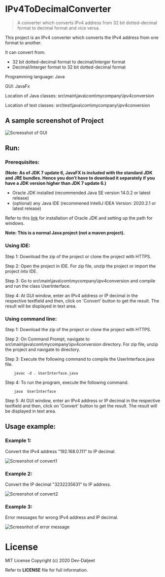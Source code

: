 # IPv4ToDecimalConverter
> A converter which converts IPv4 address from 32 bit dotted-decimal format to decimal format and vice versa.

This project is an IPv4 converter which converts the IPv4 address from one format to another. 

It can convert from:
* 32 bit dotted-decimal format to decimal/Interger format 
* Decimal/Interger format to 32 bit dotted-decimal format

Programming language: Java

GUI: JavaFx

Location of Java classes: src\main\java\com\mycompany\ipv4conversion

Location of test classes: src\test\java\com\mycompany\ipv4conversion

## A sample screenshot of Project
![Screesshot of GUI](https://github.com/Dev-Daljeet/IPv4Converter/blob/master/Screenshots/GUI.jpg?raw=true)

## Run:
### Prerequisites: 

**(Note: As of JDK 7 update 6, JavaFX is included with the standard JDK and JRE bundles. Hence you don’t have to download it separately if you have a JDK version higher than JDK 7 update 6.)**

* Oracle JDK installed (recommended Java SE version 14.0.2 or latest release) 
* (optional) any Java IDE (recommened IntelliJ IDEA Version: 2020.2.1 or latest release)

Refer to this [link](https://www.tutorialspoint.com/javafx/javafx_environment.htm) for installation of Oracle JDK and setting up the path for windows.

**Note: This is a normal Java project (not a maven project).**

### Using IDE:

Step 1: Download the zip of the project or clone the project with HTTPS.

Step 2: Open the project in IDE. For zip file, unzip the project or import the project into IDE.

Step 3: Go to src\main\java\com\mycompany\ipv4conversion and compile and run the class UserInterface.

Step 4: At GUI window, enter an IPv4 address or IP decimal in the respective textfield and then, click on 'Convert' button to get the result. The result will be displayed in text area.


### Using command line:

Step 1: Download the zip of the project or clone the project with HTTPS.

Step 2: On Command Prompt, navigate to src\main\java\com\mycompany\ipv4conversion directory. For zip file, unzip the project and navigate to directory. 

Step 3: Execute the following command to compile the UserInterface.java file.
        
        javac -d . UserInterface.java
        
Step 4: To run the program, execute the following command.

        java  UserInterface
        
Step 5:  At GUI window, enter an IPv4 address or IP decimal in the respective textfield and then, click on 'Convert' button to get the result. The result will be displayed in text area.

## Usage example:
### Example 1:
Convert the IPv4 address "192.168.0.111" to IP decimal.

![Screenshot of convert1](https://github.com/Dev-Daljeet/IPv4Converter/blob/master/Screenshots/convert1.jpg?raw=true)

### Example 2:
Convert the IP decimal "3232235631" to IP address.

![Screenshot of convert2](https://github.com/Dev-Daljeet/IPv4Converter/blob/master/Screenshots/convert2.jpg?raw=true)

### Example 3: 
Error messages for wrong IPv4 address and IP decimal.

![Screesnhot of error message](https://github.com/Dev-Daljeet/IPv4Converter/blob/master/Screenshots/error%20message.jpg?raw=true)

# License
MIT License
Copyright (c) 2020 Dev-Daljeet

Refer to **LICENSE** file for full information.
